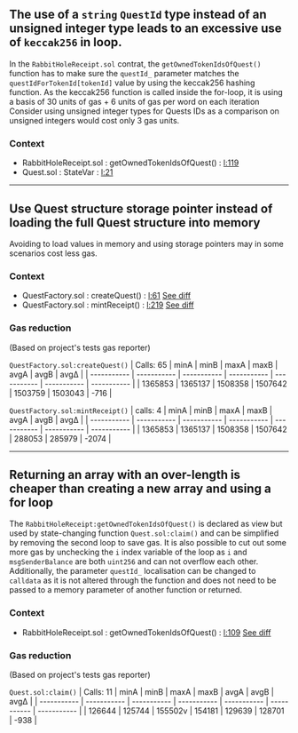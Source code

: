 ## The use of a `string` `QuestId` type instead of an unsigned integer type leads to an excessive use of `keccak256` in loop.
In the `RabbitHoleReceipt.sol` contrat, the `getOwnedTokenIdsOfQuest()` function has to make sure the `questId_` parameter matches 
the `questIdForTokenId[tokenId]` value by using the keccak256 hashing function. 
As the keccak256 function is called inside the for-loop, it is using a basis of 30 units of gas + 6 units of gas per word on each iteration
Consider using unsigned integer types for Quests IDs as a comparison on unsigned integers would cost only 3 gas units.

### Context
- RabbitHoleReceipt.sol : getOwnedTokenIdsOfQuest() : [l:119](https://github.com/rabbitholegg/quest-protocol/blob/8c4c1f71221570b14a0479c216583342bd652d8d/contracts/RabbitHoleReceipt.sol#L119)
- Quest.sol : StateVar : [l:21](https://github.com/rabbitholegg/quest-protocol/blob/8c4c1f71221570b14a0479c216583342bd652d8d/contracts/Quest.sol#L21)

---

## Use Quest structure storage pointer instead of loading the full Quest structure into memory
Avoiding to load values in memory and using storage pointers may in some scenarios cost less gas.

### Context
- QuestFactory.sol : createQuest() : [l:61](https://github.com/rabbitholegg/quest-protocol/blob/8c4c1f71221570b14a0479c216583342bd652d8d/contracts/QuestFactory.sol#L61)
	[See diff](https://www.diffchecker.com/lmcAvOgF/)
- QuestFactory.sol : mintReceipt() : [l:219](https://github.com/rabbitholegg/quest-protocol/blob/8c4c1f71221570b14a0479c216583342bd652d8d/contracts/QuestFactory.sol#L219)
	[See diff](https://www.diffchecker.com/dmRiTJlZ/)

### Gas reduction
(Based on project's tests gas reporter)

`QuestFactory.sol:createQuest()` | Calls: 65
| minA        | minB        | maxA        | maxB        | avgA        | avgB        | avgΔ        |
| ----------- | ----------- | ----------- | ----------- | ----------- | ----------- | ----------- |
| 1365853     | 1365137     | 1508358     | 1507642     | 1503759     | 1503043     | -716        |


`QuestFactory.sol:mintReceipt()` | calls: 4 
| minA        | minB        | maxA        | maxB        | avgA        | avgB        | avgΔ        |
| ----------- | ----------- | ----------- | ----------- | ----------- | ----------- | ----------- |
| 1365853     | 1365137     | 1508358     | 1507642     | 288053      | 285979      | -2074       |

--- 

## Returning an array with an over-length is cheaper than creating a new array and using a for loop
The `RabbitHoleReceipt:getOwnedTokenIdsOfQuest()` is declared as view but used by state-changing function `Quest.sol:claim()` and can be simplified by removing the second loop to save gas.
It is also possible to cut out some more gas by unchecking the `i` index variable of the loop as `i` and `msgSenderBalance` are both `uint256` and can not overflow each other.
Additionally, the parameter `questId_` localisation can be changed to `calldata` as it is not altered through the function and does not need to be passed to a memory parameter of another function or returned.

### Context
- RabbitHoleReceipt.sol : getOwnedTokenIdsOfQuest() : [l:109](https://github.com/rabbitholegg/quest-protocol/blob/8c4c1f71221570b14a0479c216583342bd652d8d/contracts/RabbitHoleReceipt.sol#L109)
[See diff](https://www.diffchecker.com/CmQbAJcf/)


### Gas reduction
(Based on project's tests gas reporter)

`Quest.sol:claim()` | Calls: 11
| minA        | minB        | maxA        | maxB        | avgA        | avgB        | avgΔ        |
| ----------- | ----------- | ----------- | ----------- | ----------- | ----------- | ----------- |
| 126644      | 125744      | 155502v     | 154181      | 129639      | 128701      | -938        |

